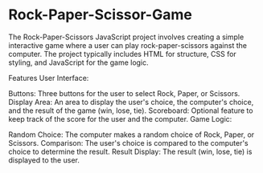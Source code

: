# Rock-Paper-Scissor-Game
The Rock-Paper-Scissors JavaScript project involves creating a simple interactive game where a user can play rock-paper-scissors against the computer. The project typically includes HTML for structure, CSS for styling, and JavaScript for the game logic.

Features
User Interface:

Buttons: Three buttons for the user to select Rock, Paper, or Scissors.
Display Area: An area to display the user's choice, the computer's choice, and the result of the game (win, lose, tie).
Scoreboard: Optional feature to keep track of the score for the user and the computer.
Game Logic:

Random Choice: The computer makes a random choice of Rock, Paper, or Scissors.
Comparison: The user's choice is compared to the computer's choice to determine the result.
Result Display: The result (win, lose, tie) is displayed to the user.
